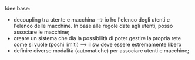 
Idee base:
- decoupling tra utente e macchina --> io ho l'elenco degli utenti e l'elenco delle macchine. In base alle regole date agli utenti, posso associare le macchine;
- creare un sistema che dia la possibilità di poter gestire la propria rete come si vuole (pochi limiti) --> il sw deve essere estremamente libero 
- definire diverse modalità (automatiche) per associare utenti e macchine;